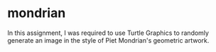 # mondrian
In this assignment, I was required to use Turtle Graphics to randomly generate an image in the style of Piet Mondrian's geometric artwork.
